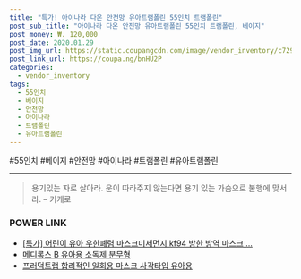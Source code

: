 ```yaml
--- 
title: "특가! 아이나라 다온 안전망 유아트램폴린 55인치 트램폴린" 
post_sub_title: "아이나라 다온 안전망 유아트램폴린 55인치 트램폴린, 베이지" 
post_money: ₩. 120,000 
post_date: 2020.01.29 
post_img_url: https://static.coupangcdn.com/image/vendor_inventory/c729/01883450d3e2781198f6d748218ffd4c2486498ea87f5a27a0a13bd8fbd2.png 
post_link_url: https://coupa.ng/bnHU2P 
categories: 
  - vendor_inventory 
tags: 
  - 55인치 
  - 베이지 
  - 안전망 
  - 아이나라 
  - 트램폴린 
  - 유아트램폴린 
--- 
```

  #55인치 #베이지 #안전망 #아이나라 #트램폴린 #유아트램폴린 
<hr> 

> 용기있는 자로 살아라. 운이 따라주지 않는다면 용기 있는 가슴으로 불행에 맞서라. – 키케로 


### POWER LINK

* <a href="https://blog.naver.com/sakai111/221789189554" target="_blank">[특가] 어린이 유아 우한폐렴 마스크미세먼지 kf94 방한 방역 마스크 ...</a>
* <a href="https://blog.naver.com/santokki14/221785579075" target="_blank">메디록스 B 유아용 소독제 분무형</a>
* <a href="https://blog.naver.com/santokki14/221786440803" target="_blank">프러덕트랩 합리적인 일회용 마스크 사각타입 유아용</a>
